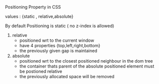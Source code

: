 Positioning Property in CSS 

values : {static , relative,absolute}

By default Positioning is static ( no z-index is allowed)

1. relative 
    * positioned wrt to the current window
    * have 4 properties {top,left,right,bottom}
    * the previously given gap is maintained
2. absolute
    * positioned wrt to the closest positioned neighbour in the dom tree
    * the container thats parent of the absolute positioned element must be postioned relative
    * the previously allocated space will be removed
    